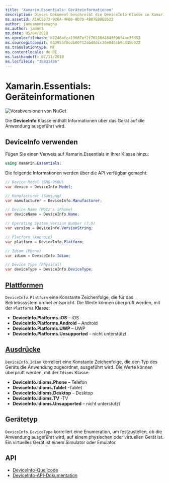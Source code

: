 ```yaml
---
title: 'Xamarin.Essentials: Geräteinformationen'
description: Dieses Dokument beschreibt die DeviceInfo-Klasse in Xamarin.Essentials, bietet Informationen über das Gerät, dass die Anwendung ausgeführt wird.
ms.assetid: A1AC5373-926A-4FB6-8D7D-4B87EB8EB522
author: jamesmontemagno
ms.author: jamont
ms.date: 05/04/2018
ms.openlocfilehash: b7246afca19607ef2f70288d4643696f4ac35d52
ms.sourcegitcommit: 632955f8cdb80712abd8dcc30e046cb9c435b922
ms.translationtype: MT
ms.contentlocale: de-DE
ms.lasthandoff: 07/11/2018
ms.locfileid: "38831486"
---
```

# <a name="xamarinessentials-device-information"></a>Xamarin.Essentials: Geräteinformationen

![Vorabversionen von NuGet](~/media/shared/pre-release.png)

Die **DeviceInfo** Klasse enthält Informationen über das Gerät auf die Anwendung ausgeführt wird.

## <a name="using-deviceinfo"></a>DeviceInfo verwenden

Fügen Sie einen Verweis auf Xamarin.Essentials in Ihrer Klasse hinzu:

```csharp
using Xamarin.Essentials;
```

Die folgende Informationen werden über die API verfügbar gemacht:

```csharp
// Device Model (SMG-950U)
var device = DeviceInfo.Model;

// Manufacturer (Samsung)
var manufacturer = DeviceInfo.Manufacturer;

// Device Name (Motz's iPhone)
var deviceName = DeviceInfo.Name;

// Operating System Version Number (7.0)
var version = DeviceInfo.VersionString;

// Platform (Android)
var platform = DeviceInfo.Platform;

// Idiom (Phone)
var idiom = DeviceInfo.Idiom;

// Device Type (Physical)
var deviceType = DeviceInfo.DeviceType;
```

## <a name="platformsxrefxamarinessentialsdeviceinfoplatforms"></a>[Plattformen](xref:Xamarin.Essentials.DeviceInfo.Platforms)

`DeviceInfo.Platform` eine Konstante Zeichenfolge, die für das Betriebssystem ordnet entspricht. Die Werte können überprüft werden, mit der `Platforms` Klasse:

- **DeviceInfo.Platforms.iOS** – iOS
- **DeviceInfo.Platforms.Android** – Android
- **DeviceInfo.Platforms.UWP** – UWP
- **DeviceInfo.Platforms.Unsupported** – nicht unterstützt

## <a name="idiomsxrefxamarinessentialsdeviceinfoidioms"></a>[Ausdrücke](xref:Xamarin.Essentials.DeviceInfo.Idioms)

`DeviceInfo.Idiom` korreliert eine Konstante Zeichenfolge, die den Typ des Geräts die Anwendung zugeordnet, ausgeführt wird. Die Werte können überprüft werden, mit der `Idioms` Klasse:

- **DeviceInfo.Idioms.Phone** – Telefon
- **DeviceInfo.Idioms.Tablet** -Tablet
- **DeviceInfo.Idioms.Desktop** – Desktop
- **DeviceInfo.Idioms.TV** -TV
- **DeviceInfo.Idioms.Unsupported** – nicht unterstützt

## <a name="device-type"></a>Gerätetyp

`DeviceInfo.DeviceType` korreliert eine Enumeration, um festzustellen, ob die Anwendung ausgeführt wird, auf einem physischen oder virtuellen Gerät ist. Ein virtuelles Gerät ist einem Simulator oder Emulator.

## <a name="api"></a>API

- [DeviceInfo-Quellcode](https://github.com/xamarin/Essentials/tree/master/Xamarin.Essentials/DeviceInfo)
- [DeviceInfo-API-Dokumentation](xref:Xamarin.Essentials.DeviceInfo)
